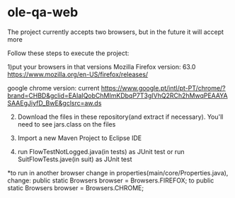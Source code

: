 # ole-qa-web
The project currently accepts two browsers, but in the future it will accept more

Follow these steps to execute the project:

1)put your browsers in that versions
Mozilla Firefox version: 63.0
https://www.mozilla.org/en-US/firefox/releases/

google chrome version: current
https://www.google.pt/intl/pt-PT/chrome/?brand=CHBD&gclid=EAIaIQobChMImKDbqP7T3gIVhQ2RCh2hMwqPEAAYASAAEgJiyfD_BwE&gclsrc=aw.ds


2) Download the files in these repository(and extract if necessary). You'll need to see jars.class on the files


3) Import a new Maven Project to Eclipse IDE


4) run FlowTestNotLogged.java(in tests) as JUnit test
   or
   run SuitFlowTests.jave(in suit) as JUnit test

*to run in another browser change in properties(main/core/Properties.java), change:
public static Browsers browser = Browsers.FIREFOX;
to
public static Browsers browser = Browsers.CHROME;
